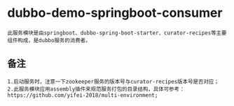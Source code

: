 # dubbo-demo-springboot-consumer
    此服务模块是由springboot、dubbo-spring-boot-starter、curator-recipes等主要组件构成，是dubbo服务的消费者。
    
## 备注
    1.启动服务时，注意一下zookeeper服务的版本号与curator-recipes版本号是否对应；
    2.此服务模块应用assembly插件来规范服务打包的目录结构，具体可参考：https://github.com/yifei-2018/multi-environment;
